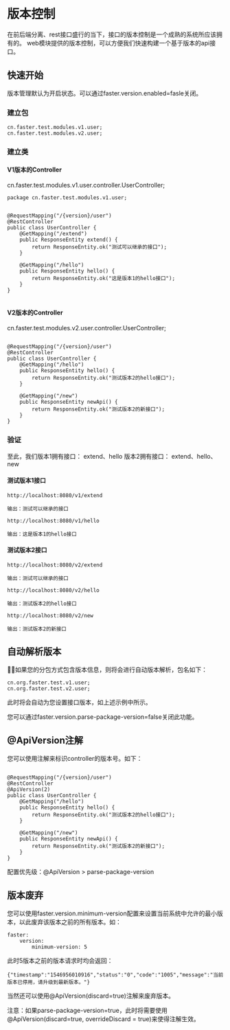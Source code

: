 # 版本控制
在前后端分离、rest接口盛行的当下，接口的版本控制是一个成熟的系统所应该拥有的。
web模块提供的版本控制，可以方便我们快速构建一个基于版本的api接口。

## 快速开始

版本管理默认为开启状态。可以通过faster.version.enabled=fasle关闭。

### 建立包

```
cn.faster.test.modules.v1.user;
cn.faster.test.modules.v2.user;
```

### 建立类

#### V1版本的Controller
cn.faster.test.modules.v1.user.controller.UserController;

```
package cn.faster.test.modules.v1.user;


@RequestMapping("/{version}/user")
@RestController
public class UserController {
    @GetMapping("/extend")
    public ResponseEntity extend() {
        return ResponseEntity.ok("测试可以继承的接口");
    }

    @GetMapping("/hello")
    public ResponseEntity hello() {
        return ResponseEntity.ok("这是版本1的hello接口");
    }
}


```

#### V2版本的Controller

cn.faster.test.modules.v2.user.controller.UserController;

```

@RequestMapping("/{version}/user")
@RestController
public class UserController {
    @GetMapping("/hello")
    public ResponseEntity hello() {
        return ResponseEntity.ok("测试版本2的hello接口");
    }

    @GetMapping("/new")
    public ResponseEntity newApi() {
        return ResponseEntity.ok("测试版本2的新接口");
    }
}

```


### 验证

至此，我们版本1拥有接口：
extend、hello
版本2拥有接口：
extend、hello、new

#### 测试版本1接口


```
http://localhost:8080/v1/extend

输出：测试可以继承的接口
```

```
http://localhost:8080/v1/hello

输出：这是版本1的hello接口
```

#### 测试版本2接口

```
http://localhost:8080/v2/extend

输出：测试可以继承的接口
```

```
http://localhost:8080/v2/hello

输出：测试版本2的hello接口
```


```
http://localhost:8080/v2/new

输出：测试版本2的新接口
```

## 自动解析版本
如果您的分包方式包含版本信息，则将会进行自动版本解析，包名如下：

```
cn.org.faster.test.v1.user;
cn.org.faster.test.v2.user;
```

此时将会自动为您设置接口版本，如上述示例中所示。

您可以通过faster.version.parse-package-version=false关闭此功能。


## @ApiVersion注解

您可以使用注解来标识controller的版本号。如下：

```

@RequestMapping("/{version}/user")
@RestController
@ApiVersion(2)
public class UserController {
    @GetMapping("/hello")
    public ResponseEntity hello() {
        return ResponseEntity.ok("测试版本2的hello接口");
    }

    @GetMapping("/new")
    public ResponseEntity newApi() {
        return ResponseEntity.ok("测试版本2的新接口");
    }
}
```

配置优先级：@ApiVersion > parse-package-version

## 版本废弃

您可以使用faster.version.minimum-version配置来设置当前系统中允许的最小版本，以此废弃该版本之前的所有版本。如：

```
faster:
    version:
        minimum-version: 5
```

此时5版本之前的版本请求时均会返回：

```
{"timestamp":"1546956010916","status":"0","code":"1005","message":"当前版本已停用，请升级到最新版本。"}
```

当然还可以使用@ApiVersion(discard=true)注解来废弃版本。

注意：如果parse-package-version=true，此时将需要使用@ApiVersion(discard=true, overrideDiscard = true)来使得注解生效。
